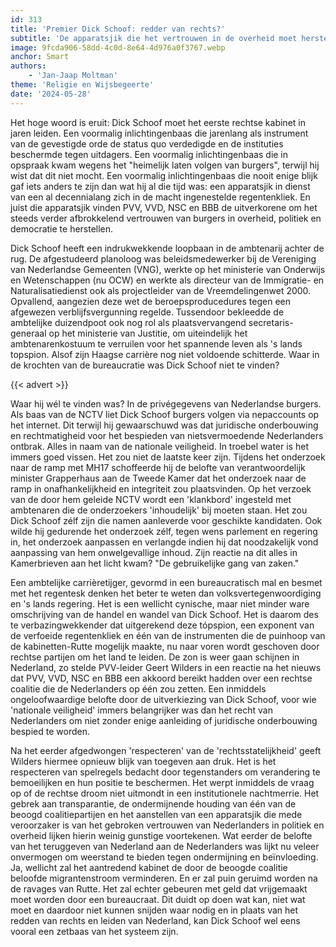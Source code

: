 ```yaml
---
id: 313
title: 'Premier Dick Schoof: redder van rechts?'
subtitle: 'De apparatsjik die het vertrouwen in de overheid moet herstellen'
image: 9fcda906-58dd-4c0d-8e64-4d976a0f3767.webp
anchor: Smart
authors:
    - 'Jan-Jaap Moltman'
theme: 'Religie en Wijsbegeerte'
date: '2024-05-28'
---
```


Het hoge woord is eruit: Dick Schoof moet het eerste rechtse kabinet in jaren leiden. Een voormalig inlichtingenbaas die jarenlang als instrument van de gevestigde orde de status quo verdedigde en de instituties beschermde tegen uitdagers. Een voormalig inlichtingenbaas die in opspraak kwam wegens het "heimelijk laten volgen van burgers", terwijl hij wist dat dit niet mocht. Een voormalig inlichtingenbaas die nooit enige blijk gaf iets anders te zijn dan wat hij al die tijd was: een apparatsjik in dienst van een al decennialang zich in de macht ingenestelde regentenkliek. En juist die apparatsjik vinden PVV, VVD, NSC en BBB de uitverkorene om het steeds verder afbrokkelend vertrouwen van burgers in overheid, politiek en democratie te herstellen.

Dick Schoof heeft een indrukwekkende loopbaan in de ambtenarij achter de rug. De afgestudeerd planoloog was beleidsmedewerker bij de Vereniging van Nederlandse Gemeenten (VNG), werkte op het ministerie van Onderwijs en Wetenschappen (nu OCW) en werkte als directeur van de Immigratie- en Naturalisatiedienst ook als projectleider van de Vreemdelingenwet 2000. Opvallend, aangezien deze wet de beroepsproducedures tegen een afgewezen verblijfsvergunning regelde. Tussendoor bekleedde de ambtelijke duizendpoot ook nog rol als plaatsvervangend secretaris-generaal op het ministerie van Justitie, om uiteindelijk het ambtenarenkostuum te verruilen voor het spannende leven als 's lands topspion. Alsof zijn Haagse carrière nog niet voldoende schitterde. Waar in de krochten van de bureaucratie was Dick Schoof niet te vinden?

{{< advert >}}

Waar hij wél te vinden was? In de privégegevens van Nederlandse burgers. Als baas van de NCTV liet Dick Schoof burgers volgen via nepaccounts op het internet. Dit terwijl hij gewaarschuwd was dat juridische onderbouwing en rechtmatigheid voor het bespieden van nietsvermoedende Nederlanders ontbrak. Alles in naam van de nationale veiligheid. In troebel water is het immers goed vissen. Het zou niet de laatste keer zijn. Tijdens het onderzoek naar de ramp met MH17 schoffeerde hij de belofte van verantwoordelijk minister Grapperhaus aan de Tweede Kamer dat het onderzoek naar de ramp in onafhankelijkheid en integriteit zou plaatsvinden. Op het verzoek van de door hem geleide NCTV wordt een 'klankbord' ingesteld met ambtenaren die de onderzoekers 'inhoudelijk' bij moeten staan. Het zou Dick Schoof zélf zijn die namen aanleverde voor geschikte kandidaten. Ook wilde hij gedurende het onderzoek zélf, tegen wens parlement en regering in, het onderzoek aanpassen en verlangde indien hij dat noodzakelijk vond aanpassing van hem onwelgevallige inhoud. Zijn reactie na dit alles in Kamerbrieven aan het licht kwam? "De gebruikelijke gang van zaken."

Een ambtelijke carrièretijger, gevormd in een bureaucratisch mal en besmet met het regentesk denken het beter te weten dan volksvertegenwoordiging en 's lands regering. Het is een wellicht cynische, maar niet minder ware omschrijving van de handel en wandel van Dick Schoof. Het is daarom des te verbazingwekkender dat uitgerekend deze tópspion, een exponent van de verfoeide regentenkliek en één van de instrumenten die de puinhoop van de kabinetten-Rutte mogelijk maakte, nu naar voren wordt geschoven door rechtse partijen om het land te leiden. De zon is weer gaan schijnen in Nederland, zo stelde PVV-leider Geert Wilders in een reactie na het nieuws dat PVV, VVD, NSC en BBB een akkoord bereikt hadden over een rechtse coalitie die de Nederlanders op één zou zetten. Een inmiddels ongeloofwaardige belofte door de uitverkiezing van Dick Schoof, voor wie 'nationale veiligheid' immers belangrijker was dan het recht van Nederlanders om niet zonder enige aanleiding of juridische onderbouwing bespied te worden.

Na het eerder afgedwongen 'respecteren' van de 'rechtsstatelijkheid' geeft Wilders hiermee opnieuw blijk van toegeven aan druk. Het is het respecteren van spelregels bedacht door tegenstanders om verandering te bemoeilijken en hun positie te beschermen. Het werpt inmiddels de vraag op of de rechtse droom niet uitmondt in een institutionele nachtmerrie. Het gebrek aan transparantie, de ondermijnende houding van één van de beoogd coalitiepartijen en het aanstellen van een apparatsjik die mede veroorzaker is van het gebroken vertrouwen van Nederlanders in politiek en overheid lijken hierin weinig gunstige voortekenen. Wat eerder de belofte van het teruggeven van Nederland aan de Nederlanders was lijkt nu veleer onvermogen om weerstand te bieden tegen ondermijning en beïnvloeding. Ja, wellicht zal het aantredend kabinet de door de beoogde coalitie beloofde migrantenstroom verminderen. En er zal puin geruimd worden na de ravages van Rutte. Het zal echter gebeuren met geld dat vrijgemaakt moet worden door een bureaucraat. Dit duidt op doen wat kan, niet wat moet en daardoor niet kunnen snijden waar nodig en in plaats van het redden van rechts en leiden van Nederland, kan Dick Schoof wel eens vooral een zetbaas van het systeem zijn.
